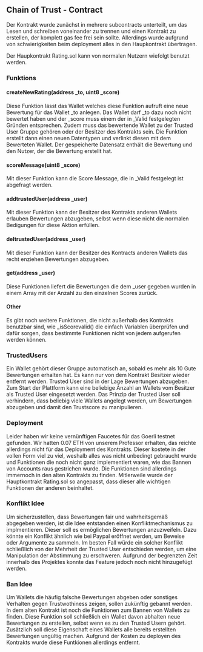 ## Chain of Trust - Contract

Der Kontrakt wurde zunächst in mehrere subcontracts unterteilt, um das Lesen und schreiben voneinander zu trennen und einen Kontrakt zu erstellen, der komplett gas fee frei sein sollte. Allerdings wurde aufgrund von schwierigkeiten beim deployment alles in den Haupkontrakt übertragen.

Der Haupkontrakt Rating.sol kann von normalen Nutzern wiefolgt benutzt werden.
### Funktions
#### createNewRating(address _to, uint8 _score)

Diese Funktion lässt das Wallet welches diese Funktion aufruft eine neue Bewertung für das Wallet _to anlegen.
Das Wallet darf _to dazu noch nicht bewertet haben und der _score muss einem der in _Valid festgelegten Gründen entsprechen.
Zudem muss das bewertende Wallet zu der Trusted User Gruppe gehören oder der Besitzer des Kontrakts sein.
Die Funktion erstellt dann einen neuen Datentypen und verlinkt diesen mit dem Bewerteten Wallet. Der gespeicherte Datensatz enthält die Bewertung und den Nutzer, der die Bewertung erstellt hat.

#### scoreMessage(uint8 _score)

Mit dieser Funktion kann die Score Message, die in _Valid festgelegt ist abgefragt werden.

#### addtrustedUser(address _user)

Mit dieser Funktion kann der Besitzer des Kontrakts anderen Wallets erlauben Bewertungen abzugeben, selbst wenn diese nicht die normalen Bedigungen für diese Aktion erfüllen.

#### deltrustedUser(address _user)

Mit dieser Funktion kann der Besitzer des Kontracts anderen Wallets das recht enziehen Bewertungen abzugeben.

#### get(address _user)

Diese Funktionen liefert die Bewertungen die dem _user gegeben wurden in einem Array mit der Anzahl zu den einzelnen Scores zurück.

#### Other

Es gibt noch weitere Funktionen, die nicht außerhalb des Kontrakts benutzbar sind, wie _isScorevalid() die einfach Variablen überprüfen und dafür sorgen, dass bestimmte Funktionen nicht von jedem aufgerufen werden können.

### TrustedUsers

Ein Wallet gehört dieser Gruppe automatisch an, sobald es mehr als 10 Gute Bewertungen erhalten hat. Es kann nur von dem Kontrakt Besitzer wieder entfernt werden.
Trusted User sind in der Lage Bewertungen abzugeben. Zum Start der Plattform kann eine beliebige Anzahl an Wallets vom Besitzer als Trusted User eingesetzt werden.
Das Prinzip der Trusted User soll verhindern, dass beliebig viele Wallets angelegt werden, um Bewertungen abzugeben und damit den Trustscore zu manipulieren.

### Deployment

Leider haben wir keine vernünftigen Faucetes für das Goerli testnet gefunden. 
Wir hatten 0.07 ETH von unserem Professor erhalten, das reichte allerdings nicht für das Deployment des Kontrakts.
Dieser kostete in der vollen Form viel zu viel, weshalb alles was nicht unbedingt gebraucht wurde und Funktionen die noch nicht ganz implementiert waren, wie das Bannen von Accounts raus gestrichen wurde. Die Funktionen sind allerdings immernoch in den alten Kontrakts zu finden. Mitlerweile wurde der Hauptkontrakt Rating.sol so angepasst, dass dieser alle wichtigen Funktionen der anderen beinhaltet.

### Konflikt Idee

Um sicherzustellen, dass Bewertungen fair und wahrheitsgemäß abgegeben werden, ist die Idee entstanden einen Konfliktmechanismus zu implmentieren.
Dieser soll es ermöglichen Bewertungen anzuzweifeln. Dazu könnte ein Konflikt ähnlich wie bei Paypal eröffnet werden, um Beweise oder Argumente zu sammeln.
Im besten Fall würde ein solcher Konflikt schließlich von der Mehrheit der Trusted User entschieden werden, um eine Manipulation der Abstimmung zu erschweren. 
Aufgrund der begrenzten Zeit innerhalb des Projektes konnte das Feature jedoch noch nicht hinzugefügt werden.

### Ban Idee

Um Wallets die häufig falsche Bewertungen abgeben oder sonstiges Verhalten gegen Trustwothiness zeigen, sollen zukünftig gebannt werden.
In dem alten Kontrakt ist noch die Funktionen zum Bannen von Wallets zu finden. Diese Funktion soll schließlich ein Wallet davon abhalten neue Bewertungen zu erstellen, 
selbst wenn es zu den Trusted Usern gehört. Zusätzlich soll diese Eigenschaft eines Wallets alle bereits erstellten Bewertungen ungültig machen.
Aufgrund der Kosten zu deployen des Kontrakts wurde diese Funtkionen allerdings entfernt.
